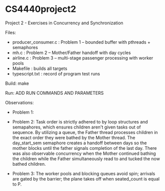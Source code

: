 # CS4440project2
Project 2 - Exercises in Concurrency and Synchronization

Files:
- producer_consumer.c  : Problem 1 – bounded buffer with pthreads + semaphores
- mh.c                 : Problem 2 – Mother/Father handoff with day cycles
- airline.c            : Problem 3 – multi-stage passenger processing with worker pools
- Makefile             : builds all targets
- typescript.txt       : record of program test runs

Build:
  make

Run:
ADD RUN COMMANDS AND PARAMETERS

Observations:
- Problem 1:
  
- Problem 2: Task order is strictly adhered to by loop structures and semapahores, which ensures children aren't given tasks out of sequence.
By utilizing a queue, the Father thread processes children in the exact order they were bathed by the Mother thread. 
The day_start_sem semaphore creates a handoff between days so the mother blocks until the father signals completion of the last day.
There was also observable concurrency when the Mother continued bathing the children while the Father simultaneously read to and tucked the now bathed children.
  
- Problem 3: The worker pools and blocking queues avoid spin; arrivals are gated by the barrier; the plane takes off when seated_count is equal to P.
